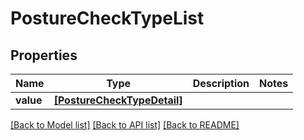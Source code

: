 # PostureCheckTypeList


## Properties
Name | Type | Description | Notes
------------ | ------------- | ------------- | -------------
**value** | [**[PostureCheckTypeDetail]**](PostureCheckTypeDetail.md) |  | 

[[Back to Model list]](../README.md#documentation-for-models) [[Back to API list]](../README.md#documentation-for-api-endpoints) [[Back to README]](../README.md)


